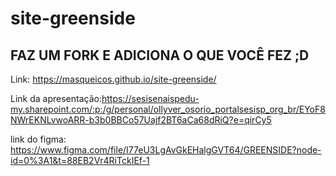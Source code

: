 # site-greenside

## FAZ UM FORK E ADICIONA O QUE VOCÊ FEZ ;D

Link: https://masqueicos.github.io/site-greenside/

Link da apresentação:https://sesisenaispedu-my.sharepoint.com/:p:/g/personal/ollyver_osorio_portalsesisp_org_br/EYoF8NWrEKNLvwoARR-b3b0BBCo57Uajf2BT6aCa68dRiQ?e=qirCy5

link do figma: https://www.figma.com/file/I77eU3LgAvGkEHalgGVT64/GREENSIDE?node-id=0%3A1&t=88EB2Vr4RiTckIEf-1
